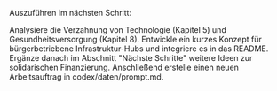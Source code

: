 Auszuführen im nächsten Schritt:

Analysiere die Verzahnung von Technologie (Kapitel 5) und Gesundheitsversorgung (Kapitel 8). Entwickle ein kurzes Konzept für bürgerbetriebene Infrastruktur-Hubs und integriere es in das README. Ergänze danach im Abschnitt "Nächste Schritte" weitere Ideen zur solidarischen Finanzierung. Anschließend erstelle einen neuen Arbeitsauftrag in codex/daten/prompt.md.
